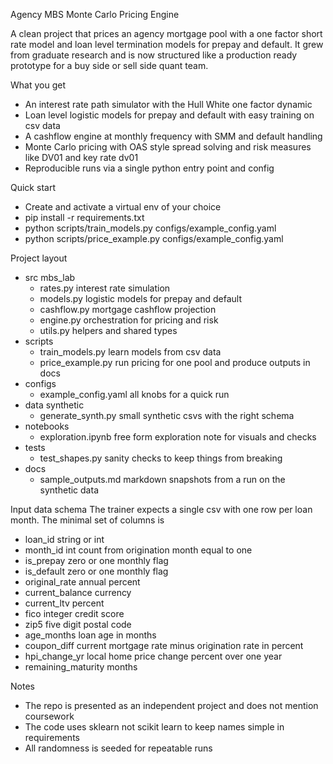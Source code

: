 Agency MBS Monte Carlo Pricing Engine

A clean project that prices an agency mortgage pool with a one factor short rate model and loan level termination models for prepay and default. It grew from graduate research and is now structured like a production ready prototype for a buy side or sell side quant team.

What you get
* An interest rate path simulator with the Hull White one factor dynamic
* Loan level logistic models for prepay and default with easy training on csv data
* A cashflow engine at monthly frequency with SMM and default handling
* Monte Carlo pricing with OAS style spread solving and risk measures like DV01 and key rate dv01
* Reproducible runs via a single python entry point and config

Quick start
* Create and activate a virtual env of your choice
* pip install -r requirements.txt
* python scripts/train_models.py configs/example_config.yaml
* python scripts/price_example.py configs/example_config.yaml

Project layout
* src mbs_lab
    * rates.py   interest rate simulation
    * models.py  logistic models for prepay and default
    * cashflow.py  mortgage cashflow projection
    * engine.py  orchestration for pricing and risk
    * utils.py   helpers and shared types
* scripts
    * train_models.py  learn models from csv data
    * price_example.py  run pricing for one pool and produce outputs in docs
* configs
    * example_config.yaml  all knobs for a quick run
* data synthetic
    * generate_synth.py  small synthetic csvs with the right schema
* notebooks
    * exploration.ipynb  free form exploration note for visuals and checks
* tests
    * test_shapes.py  sanity checks to keep things from breaking
* docs
    * sample_outputs.md  markdown snapshots from a run on the synthetic data

Input data schema
The trainer expects a single csv with one row per loan month. The minimal set of columns is
* loan_id  string or int
* month_id  int count from origination month equal to one
* is_prepay  zero or one monthly flag
* is_default  zero or one monthly flag
* original_rate  annual percent
* current_balance  currency
* current_ltv  percent
* fico  integer credit score
* zip5  five digit postal code
* age_months  loan age in months
* coupon_diff  current mortgage rate minus origination rate in percent
* hpi_change_yr  local home price change percent over one year
* remaining_maturity  months

Notes
* The repo is presented as an independent project and does not mention coursework
* The code uses sklearn not scikit learn to keep names simple in requirements
* All randomness is seeded for repeatable runs

